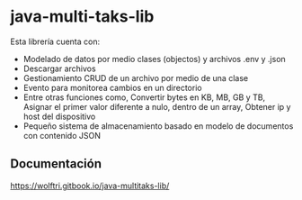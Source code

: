 # java-multi-taks-lib

Esta librería cuenta con:
  - Modelado de datos por medio clases (objectos) y archivos .env y .json
  - Descargar archivos
  - Gestionamiento CRUD de un archivo por medio de una clase
  - Evento para monitorea cambios en un directorio
  - Entre otras funciones como, Convertir bytes en KB, MB, GB y TB, Asignar el primer valor diferente a nulo, dentro de un array, Obtener ip y host del dispositivo
  - Pequeño sistema de almacenamiento basado en modelo de documentos con contenido JSON

## Documentación
https://wolftri.gitbook.io/java-multitaks-lib/

